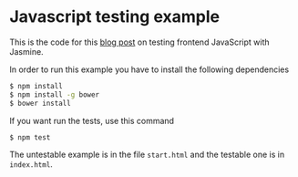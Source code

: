 # Javascript testing example

This is the code for this [blog post][1] on testing frontend JavaScript with Jasmine.

In order to run this example you have to install the following dependencies

```bash
$ npm install
$ npm install -g bower
$ bower install
```

If you want run the tests, use this command

```bash
$ npm test
```

The untestable example is in the file `start.html` and the testable one is in `index.html`.

[1]: https://github.com/MontealegreLuis/blog/blob/master/source/_posts/2014-11-17-testing-con-jasmine.md
